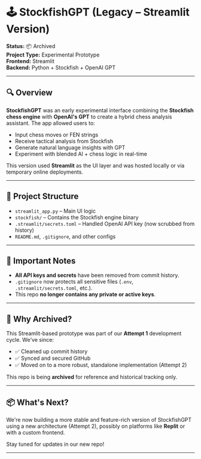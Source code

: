 # 🕹️ StockfishGPT (Legacy – Streamlit Version)

**Status:** 📦 Archived  
**Project Type:** Experimental Prototype  
**Frontend:** Streamlit  
**Backend:** Python + Stockfish + OpenAI GPT

---

## 🔍 Overview

**StockfishGPT** was an early experimental interface combining the **Stockfish chess engine** with **OpenAI's GPT** to create a hybrid chess analysis assistant. The app allowed users to:

- Input chess moves or FEN strings
- Receive tactical analysis from Stockfish
- Generate natural language insights with GPT
- Experiment with blended AI + chess logic in real-time

This version used **Streamlit** as the UI layer and was hosted locally or via temporary online deployments.

---

## 📁 Project Structure

- `streamlit_app.py` – Main UI logic
- `stockfish/` – Contains the Stockfish engine binary
- `.streamlit/secrets.toml` – Handled OpenAI API key (now scrubbed from history)
- `README.md`, `.gitignore`, and other configs

---

## 🔐 Important Notes

- **All API keys and secrets** have been removed from commit history.
- `.gitignore` now protects all sensitive files (`.env`, `.streamlit/secrets.toml`, etc.).
- This repo **no longer contains any private or active keys**.

---

## 🚧 Why Archived?

This Streamlit-based prototype was part of our **Attempt 1** development cycle. We've since:

- ✅ Cleaned up commit history
- ✅ Synced and secured GitHub
- ✅ Moved on to a more robust, standalone implementation (Attempt 2)

This repo is being **archived** for reference and historical tracking only.

---

## 📦 What's Next?

We're now building a more stable and feature-rich version of StockfishGPT using a new architecture (Attempt 2), possibly on platforms like **Replit** or with a custom frontend.

Stay tuned for updates in our new repo!

---



